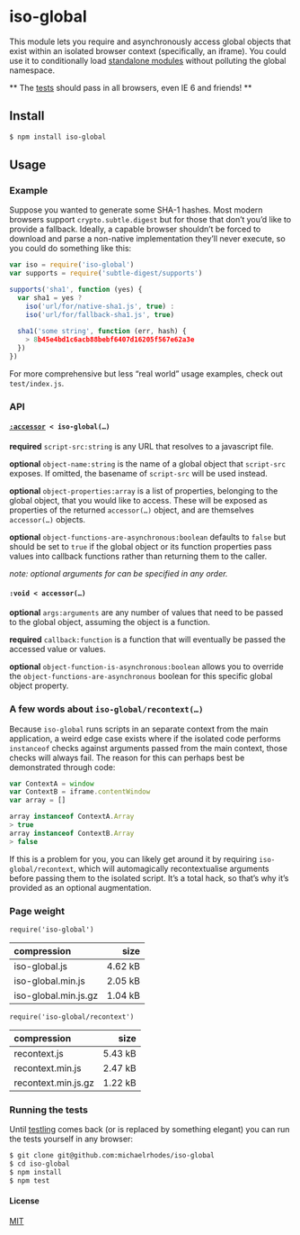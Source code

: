 # iso-global

This module lets you require and asynchronously access global objects that exist within an isolated browser context (specifically, an iframe). You could use it to conditionally load [standalone modules](http://www.forbeslindesay.co.uk/post/46324645400/standalone-browserify-builds) without polluting the global namespace.

** The [tests](#running-the-tests) should pass in all browsers, even IE 6 and friends! **

## Install

```sh
$ npm install iso-global
```

## Usage

### Example

Suppose you wanted to generate some SHA-1 hashes. Most modern browsers support `crypto.subtle.digest` but for those that don’t  you’d like to provide a fallback. Ideally, a capable browser shouldn’t be forced to download and parse a non-native implementation they’ll never execute, so you could do something like this:

```js
var iso = require('iso-global')
var supports = require('subtle-digest/supports')

supports('sha1', function (yes) {
  var sha1 = yes ?
    iso('url/for/native-sha1.js', true) :
    iso('url/for/fallback-sha1.js', true)
  
  sha1('some string', function (err, hash) {
    > 8b45e4bd1c6acb88bebf6407d16205f567e62a3e
  })
})
```

For more comprehensive but less “real world” usage examples, check out `test/index.js`.

### API

#### [`:accessor`](#void--accessor)` < iso-global(…)`

**required** `script-src:string` is any URL that resolves to a javascript file.

**optional** `object-name:string` is the name of a global object that `script-src` exposes. If omitted, the basename of `script-src` will be used instead.

**optional** `object-properties:array` is a list of properties, belonging to the global object, that you would like to access. These will be exposed as properties of the returned `accessor(…)` object, and are themselves `accessor(…)` objects.

**optional** `object-functions-are-asynchronous:boolean` defaults to `false` but should be set to `true` if the global object or its function properties pass values into callback functions rather than returning them to the caller.

*note: optional arguments for can be specified in any order.*

#### `:void < accessor(…)`

**optional** `args:arguments` are any number of values that need to be passed to the global object, assuming the object is a function.

**required** `callback:function` is a function that will eventually be passed the accessed value or values.

**optional** `object-function-is-asynchronous:boolean` allows you to override the `object-functions-are-asynchronous` boolean for this specific global object property.

### A few words about `iso-global/recontext(…)`

Because `iso-global` runs scripts in an separate context from the main application, a weird edge case exists where if the isolated code performs `instanceof` checks against arguments passed from the main context, those checks will always fail. The reason for this can perhaps best be demonstrated through code:

```js
var ContextA = window
var ContextB = iframe.contentWindow
var array = []

array instanceof ContextA.Array
> true
array instanceof ContextB.Array
> false
```

If this is a problem for you, you can likely get around it by requiring `iso-global/recontext`, which will automagically recontextualise arguments before passing them to the isolated script. It’s a total hack, so that’s why it’s provided as an optional augmentation.

### Page weight

`require('iso-global')`

| compression          |    size |
| :------------------- | ------: |
| iso-global.js        | 4.62 kB |
| iso-global.min.js    | 2.05 kB |
| iso-global.min.js.gz | 1.04 kB |


`require('iso-global/recontext')`

| compression         |    size |
| :------------------ | ------: |
| recontext.js        | 5.43 kB |
| recontext.min.js    | 2.47 kB |
| recontext.min.js.gz | 1.22 kB |

### Running the tests

Until [testling](https://ci.testling.com/) comes back (or is replaced by something elegant) you can run the tests yourself in any browser:

```sh
$ git clone git@github.com:michaelrhodes/iso-global
$ cd iso-global
$ npm install
$ npm test
```

#### License

[MIT](http://opensource.org/licenses/MIT)
